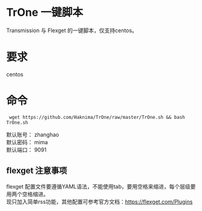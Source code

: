 # TrOne 一键脚本
Transmission 与 Flexget 的一键脚本，仅支持centos。

# 要求 

centos

# 命令

<pre><code> wget https://github.com/Haknima/TrOne/raw/master/TrOne.sh && bash TrOne.sh </code></pre>

默认账号： zhanghao
<br/>
默认密码： mima
<br/>
默认端口： 9091

## flexget 注意事项

flexget 配置文件要遵循YAML语法，不能使用tab，要用空格来缩进，每个层级要用两个空格缩进。
</br>
现只加入简单rss功能，其他配置可参考官方文档：https://flexget.com/Plugins
